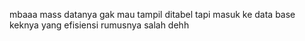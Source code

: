 mbaaa mass datanya gak mau tampil ditabel tapi masuk ke data base
keknya yang efisiensi rumusnya salah dehh
